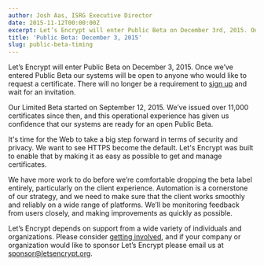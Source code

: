 ```yaml
---
author: Josh Aas, ISRG Executive Director
date: 2015-11-12T00:00:00Z
excerpt: Let’s Encrypt will enter Public Beta on December 3rd, 2015. Once we’ve entered Public Beta our systems will be open to anyone who would like to request a certificate.
title: 'Public Beta: December 3, 2015'
slug: public-beta-timing
---
```


Let’s Encrypt will enter Public Beta on December 3, 2015. Once we’ve entered Public Beta our systems will be open to anyone who would like to request a certificate. There will no longer be a requirement to [sign up](https://t.co/C6Q3dPYorp) and wait for an invitation.

Our Limited Beta started on September 12, 2015. We’ve issued over 11,000 certificates since then, and this operational experience has given us confidence that our systems are ready for an open Public Beta.

It's time for the Web to take a big step forward in terms of security and privacy. We want to see HTTPS become the default. Let's Encrypt was built to enable that by making it as easy as possible to get and manage certificates.

We have more work to do before we’re comfortable dropping the beta label entirely, particularly on the client experience. Automation is a cornerstone of our strategy, and we need to make sure that the client works smoothly and reliably on a wide range of platforms. We’ll be monitoring feedback from users closely, and making improvements as quickly as possible.

Let’s Encrypt depends on support from a wide variety of individuals and organizations. Please consider [getting involved](https://letsencrypt.org/getinvolved/), and if your company or organization would like to sponsor Let’s Encrypt please email us at <sponsor@letsencrypt.org>.